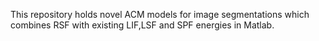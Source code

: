 This repository holds novel ACM models for image segmentations which combines RSF with existing LIF,LSF and SPF energies in Matlab.
